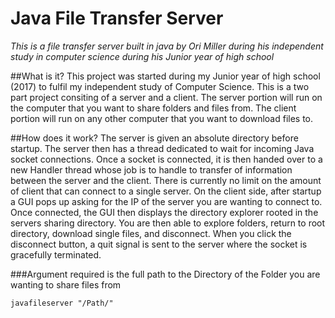 # Java File Transfer Server
*This is a file transfer server built in java by Ori Miller during his independent study in computer science during his Junior year of high school*

##What is it?
This project was started during my Junior year of high school (2017) to fulfil my independent study of Computer Science. This is a two part project consiting of a server and a client. The server portion will run on the computer that you want to share folders and files from. The client portion will run on any other computer that you want to download files to.

##How does it work?
The server is given an absolute directory before startup. The server then has a thread dedicated to wait for incoming Java socket connections. Once a socket is connected, it is then handed over to a new Handler thread whose job is to handle to transfer of information between the server and the client. There is currently no limit on the amount of client that can connect to a single server. On the client side, after startup a GUI pops up asking for the IP of the server you are wanting to connect to. Once connected, the GUI then displays the directory explorer rooted in the servers sharing directory. You are then able to explore folders, return to root directory, download single files, and disconnect. When you click the disconnect button, a quit signal is sent to the server where the socket is gracefully terminated.  

###Argument required is the full path to the Directory of the Folder you are wanting to share files from
```
javafileserver "/Path/"
```
